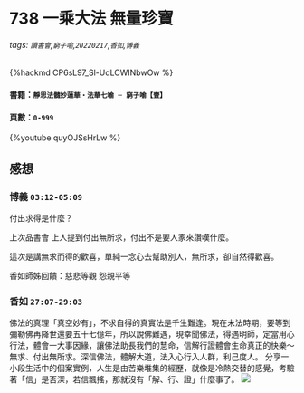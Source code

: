 # 738 一乘大法 無量珍寶
###### tags: `讀書會`,`窮子喻`,`20220217`,`香如`,`博義`

{%hackmd CP6sL97_Sl-UdLCWINbwOw %}

#### 書籍：`靜思法髓妙蓮華‧法華七喻 ─ 窮子喻【壹】`
#### 頁數：`0-999`
{%youtube quyOJSsHrLw %}

## 感想
### 博義 `03:12-05:09`
付出求得是什麼？

上次品書會 上人提到付出無所求，付出不是要人家來讚嘆什麼。

這次是講無求而得的歡喜，單純一念心去幫助別人，無所求，卻自然得歡喜。

香如師姊回饋：慈悲等觀 怨親平等

### 香如 `27:07-29:03`
佛法的真理「真空妙有」，不求自得的真實法是千生難逢。現在末法時期，要等到彌勒佛再降世還要五十七億年，所以說佛難遇，現幸聞佛法，得遇明師，定當用心行法，體會一大事因緣，讓佛法助長我們的慧命，信解行證體會生命真正的快樂～無求、付出無所求。深信佛法，體解大道，法入心行入人群，利己度人。
分享一小段生活中的個案實例，人生是由苦樂堆集的經歷，就像是冷熱交替的感覺，考驗著「信」是否深，若信飄搖，那就沒有「解、行、證」什麼事了。
![](https://i.imgur.com/q5PujPc.jpg)

